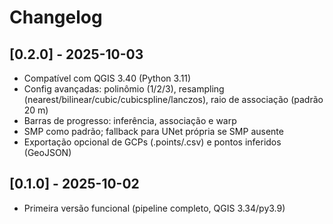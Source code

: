 
# Changelog

## [0.2.0] - 2025-10-03
- Compatível com QGIS 3.40 (Python 3.11)
- Config avançadas: polinômio (1/2/3), resampling (nearest/bilinear/cubic/cubicspline/lanczos), raio de associação (padrão 20 m)
- Barras de progresso: inferência, associação e warp
- SMP como padrão; fallback para UNet própria se SMP ausente
- Exportação opcional de GCPs (.points/.csv) e pontos inferidos (GeoJSON)

## [0.1.0] - 2025-10-02
- Primeira versão funcional (pipeline completo, QGIS 3.34/py3.9)
